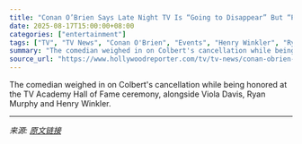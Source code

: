 ```yaml
---
title: "Conan O’Brien Says Late Night TV Is “Going to Disappear” But “People Like Stephen Colbert Are Too Talented and Too Essential to Go Away”"
date: 2025-08-17T15:00:00+08:00
categories: ["entertainment"]
tags: ["TV", "TV News", "Conan O'Brien", "Events", "Henry Winkler", "Ryan Murphy", "Stephen Colbert", "TV Academy", "Viola Davis"]
summary: "The comedian weighed in on Colbert's cancellation while being honored at the TV Academy Hall of Fame ceremony, alongside Viola Davis, Ryan Murphy and Henry Winkler."
source_url: "https://www.hollywoodreporter.com/tv/tv-news/conan-obrien-late-night-tv-disappear-stephen-colbert-1236346279/"
---
```


The comedian weighed in on Colbert's cancellation while being honored at the TV Academy Hall of Fame ceremony, alongside Viola Davis, Ryan Murphy and Henry Winkler.

---

*来源: [原文链接](https://www.hollywoodreporter.com/tv/tv-news/conan-obrien-late-night-tv-disappear-stephen-colbert-1236346279/)*

